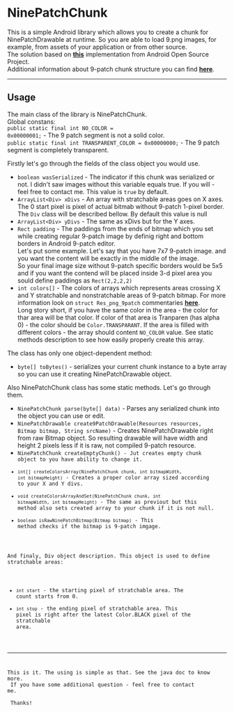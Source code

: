 NinePatchChunk
==============

This is a simple Android library which allows you to create a chunk for NinePatchDrawable at runtime. So you are able to load 9.png images, for example, from assets of your application or from other source.<br>
The solution based on <b>[this](https://android.googlesource.com/platform/packages/apps/Gallery2/+/android-4.2.2_r1.2/src/com/android/gallery3d/ui/NinePatchChunk.java)</b> implementation from Android Open Source Project.<br>
Additional information about 9-patch chunk structure you can find <b>[here](https://android.googlesource.com/platform/frameworks/base/+/master/include/androidfw/ResourceTypes.h)</b>.

--------
Usage
-----

The main class of the library is NinePatchChunk.<br>
<p1>Global constans:<br></p1>
<code>public static final int NO_COLOR = 0x00000001;</code> - The 9 patch segment is not a solid color.<br>
<code>public static final int TRANSPARENT_COLOR = 0x00000000;</code> - The 9 patch segment is completely transparent.<br>

Firstly let's go through the fields of the class object you would use.

- <code>boolean wasSerialized</code> - The indicator if this chunk was serialized or not. I didn't saw images without this variable equals true. If you will - feel free to contact me. This value is <code>true</code> by default.<br>
- <code>ArrayList\<Div\> xDivs</code> - An array with stratchable areas goes on X axes. The 0 start pixel is pixel of actual bitmab without 9-patch 1-pixel border. The <code>Div</code> class will be described bellow. By default this value is null<br>
- <code>ArrayList\<Div\> yDivs</code> - The same as xDivs but for the Y axes.
- <code>Rect padding</code> - The paddings from the ends of bitmap which you set while creating regular 9-patch image by definig right and bottom borders in Android 9-patch editor.<br>
Let's put some example. Let's say that you have 7x7 9-patch image. and you want the content will be exactly in the middle of the image.<br>
So your final image size without 9-patch specific borders would be 5x5 and if you want the contend will be placed inside 3-d pixel area you sould define paddings as <code>Rect(2,2,2,2)</code>
- <code>int colors[]</code> - The colors of arrays which represents areas crossing X and Y stratchable and nonstratchable areas of 9-patch bitmap. For more information look on <code>struct Res_png_9patch</code> commentaries <b>[here](https://android.googlesource.com/platform/frameworks/base/+/master/include/androidfw/ResourceTypes.h)</b>.<br>
Long story short, if you have the same color in the area - the color for thar area will be that color. If color of that area is Tranparen (has alpha 0) - the color should be <code>Color.TRANSPARANT</code>. If the area is filled with different colors - the array should content <code>NO_COLOR</code> value. See static methods description to see how easily properly create this array.

The class has only one object-dependent method:

- <code>byte[] toBytes()</code> - serializes your current chunk instance to a byte array so you can use it creating NinePatchDrawable object.


Also NinePatchChunk class has some static methods. Let's go through them.<br>
- <code>NinePatchChunk parse(byte[] data)</code> - Parses any serialized chunk into the object you can use or edit.<br>
- <code>NinePatchDrawable create9PatchDrawable(Resources resources, Bitmap bitmap, String srcName)</code> - Creates NinePatchDrawable right from raw Bitmap object. So resulting drawable will have width and height 2 pixels less if it is raw, not compiled 9-patch resource.<br>
- <code>NinePatchChunk createEmptyChunk() - Jut creates empty chunk object to you have ability to change it.
- <code>int[] createColorsArray(NinePatchChunk chunk, int bitmapWidth, int bitmapHeight)</code> - Creates a proper color array sized according to your X and Y divs.
- <code>void createColorsArrayAndSet(NinePatchChunk chunk, int bitmapWidth, int bitmapHeight)</code> - The same as previout but this method also sets created array to your chunk if it is not null.
- <code>boolean isRawNinePatchBitmap(Bitmap bitmap)</code> - This method checks if the bitmap is 9-patch imgage.

And finaly, Div object description. This object is used to define stratchable areas:<br>

- <code>int start</code> - the starting pixel of stratchable area. The count starts from 0.
- <code>int stop</code> - the ending pixel of stratchable area. This pixel is right after the latest Color.BLACK pixel of the stratchable area.

--------
This is it. The using is simple as that. See the java doc to know more.<br>
If you have some additional question - feel free to contact me.<br><br>
Thanks!
